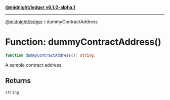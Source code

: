 [**@midnight/ledger v6.1.0-alpha.1**](../README.md)

***

[@midnight/ledger](../globals.md) / dummyContractAddress

# Function: dummyContractAddress()

```ts
function dummyContractAddress(): string;
```

A sample contract address

## Returns

`string`
